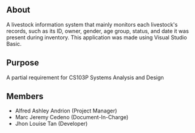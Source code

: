 ## About
A livestock information system that mainly monitors each livestock's records, such as its ID, owner, gender, age group, status, and date it was present during inventory. This application was made using Visual Studio Basic.

## Purpose
A partial requirement for CS103P Systems Analysis and Design

## Members
- Alfred Ashley Andrion (Project Manager)
- Marc Jeremy Cedeno (Document-In-Charge)
- Jhon Louise Tan (Developer)
